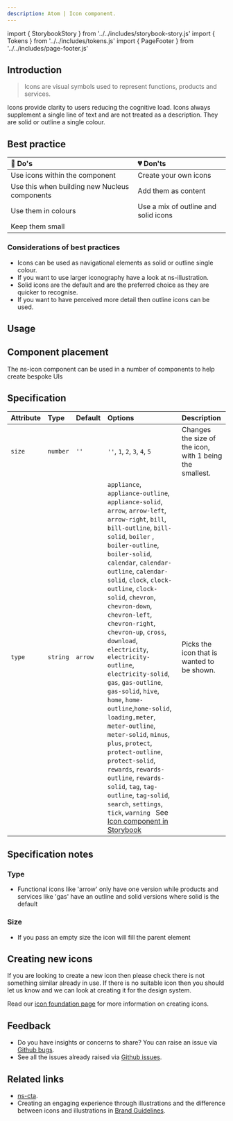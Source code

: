 ```yaml
---
description: Atom | Icon component.
---
```


import { StorybookStory } from '../../includes/storybook-story.js'
import { Tokens } from '../../includes/tokens.js'
import { PageFooter } from '../../includes/page-footer.js'

## Introduction

> Icons are visual symbols used to represent functions, products and services.

Icons provide clarity to users reducing the cognitive load. Icons always supplement a single line of text and are not treated as a description. They are solid or outline a single colour.

## Best practice

| 💚 Do's | 💔 Don'ts |
| :--- | :--- |
| Use icons within the component | Create your own icons |
| Use this when building new Nucleus components | Add them as content |
| Use them in colours | Use a mix of outline and solid icons |
| Keep them small |  |

### Considerations of best practices

* Icons can be used as navigational elements as solid or outline single colour.
* If you want to use larger iconography have a look at ns-illustration.
* Solid icons are the default and are the preferred choice as they are quicker to recognise.
* If you want to have perceived more detail then outline icons can be used.

## Usage

<StorybookStory story="components-ns-icon--standard"></StorybookStory>

## Component placement

The ns-icon component can be used in a number of components to help create bespoke UIs

## Specification

| Attribute    | Type                | Default   | Options   | Description |
| :--- | :--- | :--- | :--- | :--- |
| `size`    | `number`   | `''` | `''`, `1`, `2`, `3`, `4`, `5` | Changes the size of the icon, with 1 being the smallest. |
| `type` | `string`            | `arrow` |`appliance`, `appliance-outline`, `appliance-solid`, `arrow`, `arrow-left`, `arrow-right`, `bill`, `bill-outline`, `bill-solid`, `boiler` , `boiler-outline`, `boiler-solid`, `calendar`, `calendar-outline`, `calendar-solid`, `clock`, `clock-outline`, `clock-solid`, `chevron`, `chevron-down`, `chevron-left`, `chevron-right`, `chevron-up`, `cross`, `download`, `electricity`, `electricity-outline`, `electricity-solid`, `gas`, `gas-outline`, `gas-solid`, `hive`, `home`, `home-outline`,`home-solid`, `loading,meter`, `meter-outline`, `meter-solid`, `minus`, `plus`, `protect`, `protect-outline`, `protect-solid`, `rewards`, `rewards-outline`, `rewards-solid`, `tag`, `tag-outline`, `tag-solid`, `search`, `settings`, `tick`, `warning ` See [Icon component in Storybook](https://britishgas.co.uk/nucleus/demo/index.html?path=/story/ns-illustrations--standard) | Picks the icon that is wanted to be shown. |

## Specification notes

### Type

* Functional icons like 'arrow' only have one version while products and services like 'gas' have an outline and solid versions where solid is the default

### Size

* If you pass an empty size the icon will fill the parent element

## Creating new icons

If you are looking to create a new icon then please check there is not something similar already in use. If there is no suitable icon then you should let us know and we can look at creating it for the design system.

Read our [icon foundation page](foundations/icons.md#creating-new-icons) for more information on creating icons.

<Tokens component="icon"></Tokens>

## Feedback

* Do you have insights or concerns to share? You can raise an issue via [Github bugs](https://github.com/ConnectedHomes/nucleus/issues/new?assignees=&labels=Bug&template=a--bug-report.md&title=[bug]%20[ns-icon]).
* See all the issues already raised via [Github issues](https://github.com/connectedHomes/nucleus/issues?utf8=%E2%9C%93&q=is%3Aopen+is%3Aissue+label%3ABug+[ns-icon]).

<PageFooter></PageFooter>

## Related links

* [ns-cta](components/ns-cta.md).
* Creating an engaging experience through illustrations and the difference between icons and illustrations in [Brand Guidelines](https://centrica.frontify.com/d/6307mViOlfHB/visual-identity#/illustrations/creating-an-engaging-experience-through-illustration).
